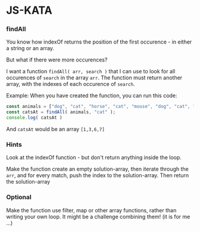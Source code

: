 # JS-KATA

### findAll

You know how indexOf returns the position of the first occurence - in either a string or an array.

But what if there were more occurences?

I want a function `findAll( arr, search )` that I can use to look for all occurences of `search` in 
the array `arr`. The function must return another array, with the indexes of each occurence of `search`.

Example:
When you have created the function, you can run this code:
```javascript
const animals = ["dog", "cat", "horse", "cat", "mouse", "dog", "cat", "cat", "dog"];
const catsAt = findAll( animals, "cat" );
console.log( catsAt )
```
And `catsAt` would be an array `[1,3,6,7]`


### Hints

Look at the indexOf function - but don't return anything inside the loop.

Make the function create an empty solution-array, then iterate through the `arr`, and for every match,
push the index to the solution-array.
Then return the solution-array

### Optional

Make the function use filter, map or other array functions, rather than writing your own loop.
It might be a challenge combining them! (it is for me ...)

